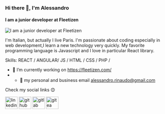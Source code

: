 ### Hi there 👋, I'm Alessandro
#### I am a junior developer at Fleetizen 
![I am a junior developer at Fleetizen ](https://alessandroserver.com/avatar.png)

I'm Italian, but actually I live Paris. I'm passionate about coding especially in web development,I learn a new technology very quickly. My favorite programming language is Javascript and I love in particular React library.

Skills: REACT / ANGULAR/ JS / HTML / CSS / PHP /

- 🔭 I’m currently working on https://fleetizen.com/ 
- - 📧 my personal and business email alessandro.rinaudo@gmail.com 

Check my social links 😊

 [<img src='https://cdn.jsdelivr.net/npm/simple-icons@3.0.1/icons/linkedin.svg' alt='linkedin' height='40'>](https://www.linkedin.com/in/https://www.linkedin.com/in/alessandro-rinaudo-403a001b3//) [<img src='https://cdn.jsdelivr.net/npm/simple-icons@3.0.1/icons/github.svg' alt='github' height='40'>](https://github.com/https://github.com/AlessandroRinaudo)  [<img src='https://cdn.jsdelivr.net/npm/simple-icons@3.0.1/icons/gitlab.svg' alt='gitlab' height='40'>](https://gitlab.alessandroserver.com/Alessandro)  [<img src='https://cdn.jsdelivr.net/npm/simple-icons@3.0.1/icons/gitea.svg' alt='gitea' height='40'>](https://gitea.alessandroserver.com/explore/repos)  


